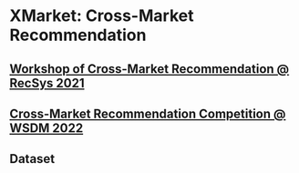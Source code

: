 # XMarket: Cross-Market Recommendation

## [Workshop of Cross-Market Recommendation @ RecSys 2021](https://xmrec.github.io//recsys)
## [Cross-Market Recommendation Competition @ WSDM 2022](https://xmrec.github.io//wsdmcup)

## Dataset

